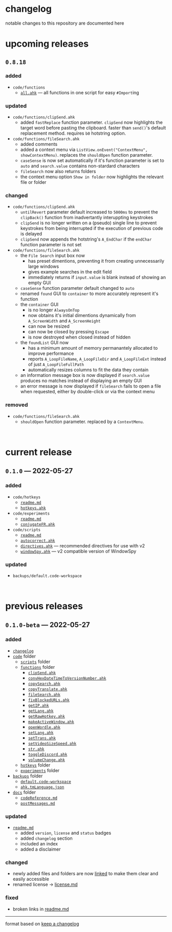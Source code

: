 # changelog
notable changes to this repository are documented here

# upcoming releases
## `0.8.18`
### added
- `code/functions`
	- [`all.ahk`](code/functions/all.ahk) — all functions in one script for easy `#Import`ing

### updated
- `code/functions/clipSend.ahk`
	- added `fastReplace` function parameter. `clipSend` now highlights the target word before pasting the clipboard. faster than `send()`'s default replacement method. requires `b0` hotstring option.
- `code/functions/fileSearch.ahk`
	- added comments
	- added a context menu via `ListView.onEvent("ContextMenu", showContextMenu)`. replaces the `shouldOpen` function parameter.
	- `caseSense` is now set automatically if it's function parameter is set to `auto` and `search.value` contains non-stardard characters
	- `fileSearch` now also returns folders
	- the context menu option `Show in folder` now highlights the relevant file or folder

### changed
- `code/functions/clipSend.ahk`
	- `untilRevert` parameter default increased to `5000ms` to prevent the `clipBack()` function from inadvertantly interuppting keystrokes
	- `clipSend` is no longer written on a (pseudo) single line to prevent keystrokes from being interrupted if the execution of previous code is delayed
	- `clipSend` now appends the hotstring's `A_EndChar` if the `endChar` function parameter is not set
- `code/functions/fileSearch.ahk`
	- the `File Search` input box now
		- has preset dimentions, preventing it from creating unnecessarily large windows
		- gives example searches in the edit field
		- immediately returns if `input.value` is blank instead of showing an empty GUI
	- `caseSense` function parameter default changed to `auto`
	- renamed `found` GUI to `container` to more accurately represent it's function
	- the `container` GUI
		- is no longer `AlwaysOnTop`
		- now obtains it's initial dimentions dynamically from `A_ScreenWidth` and `A_ScreenHeight` 
		- can now be resized
		- can now be closed by pressing `Escape`
		- is now destroyed when closed instead of hidden
	- the `foundList` GUI now
		- has a minimum amount of memory permanantely allocated to improve performance
		- reports `A_LoopFileName`, `A_LoopFileDir` and `A_LoopFileExt` instead of just `A_LoopFileFullPath`
		- automatically resizes columns to fit the data they contain
	- an information message box is now displayed if `search.value` produces no matches instead of displaying an empty GUI
	- an error message is now displayed if `fileSearch` fails to open a file when requested, either by double-click or via the context menu

### removed
- `code/functions/fileSearch.ahk`
	- `shouldOpen` function parameter. replaced by a `ContextMenu`.

<br>

# current release
## `0.1.0` — 2022-05-27
### added
- `code/hotkeys`
	- [`readme.md`](code/hotkeys/README.md)
	- [`hotkeys.ahk`](code/hotkeys/hotkeys.ahk)
- `code/experiments`
	- [`readme.md`](code/experiments/README.md)
	- [`conjugateFR.ahk`](code/experiments/conjugateFR.ahk)
- `code/scripts`
	- [`readme.md`](code/scripts/README.md)
	- [`autocorrect.ahk`](code/scripts/autocorrect.ahk)
	- [`directives.ahk`](code/scripts/directives.ahk) — recommended directives for use with v2
	- [`windowSpy.ahk`](code/scripts/WindowSpy.ahk) — v2 compatible version of WindowSpy

### updated
- `backups/default.code-workspace`

<br>

# previous releases
## `0.1.0-beta` — 2022-05-27
### added
- [`changelog`](CHANGELOG.md)
- [`code`](code) folder
	- [`scripts`](code/scripts) folder
	- [`functions`](code/functions) folder
		- [`clipSend.ahk`](code/functions/clipSend.ahk)
		- [`convHexDateTimeToVersionNumber.ahk`](code/functions/convHexDateTimeToVersionNumber.ahk)
		- [`copySearch.ahk`](code/functions/copySearch.ahk)
		- [`copyTranslate.ahk`](code/functions/copyTranslate.ahk)
		- [`fileSearch.ahk`](code/functions/fileSearch.ahk)
		- [`fixBlockedURLs.ahk`](code/functions/fixBlockedURLs.ahk)
		- [`getIP.ahk`](code/functions/getIP.ahk)
		- [`getLang.ahk`](code/functions/getLang.ahk)
		- [`getRawHotkey.ahk`](code/functions/getRawHotkey.ahk)
		- [`makeActiveWindow.ahk`](code/functions/makeActiveWindow.ahk)
		- [`openWordle.ahk`](code/functions/openWordle.ahk)
		- [`setLang.ahk`](code/functions/setLang.ahk)
		- [`setTrans.ahk`](code/functions/setTrans.ahk)
		- [`setVideoSizeSpeed.ahk`](code/functions/setVideoSizeSpeed.ahk)
		- [`str.ahk`](code/functions/str.ahk)
		- [`toggleDiscord.ahk`](code/functions/toggleDiscord.ahk)
		- [`volumeChange.ahk`](code/functions/volumeChange.ahk)
	- [`hotkeys`](code/hotkeys) folder
	- [`experiments`](code/experiments) folder
- [`backups`](backups) folder
	- [`default.code-workspace`](backups/default.code-workspace)
	- [`ahk.tmLanguage.json`](backups/ahk.tmLanguage.json)
- [`docs`](docs) folder
	- [`codeReference.md`](docs/codeReference.md)
	- [`postMessages.md`](docs/postMessages.md)

### updated
- [`readme.md`](README.md)
	- added `version`, `license` and `status` badges
	- added `changelog` section
	- included an index
	- added a disclaimer 

### changed
- newly added files and folders are now [linked](#) to make them clear and easily accessible
- renamed license → [license.md](LICENSE.md)

### fixed
- broken links in [readme.md](README.md)

---
format based on [keep a changelog](https://keepachangelog.com/)

<!--
`### added` for new features
`### updated` for existing features that have new functionality
`### changed` for changes in existing functionality
`### deprecated` for soon-to-be removed features
`### removed` for now removed features
`### fixed` for any bug fixes
`### security` in case of vulnerabilities
-->
